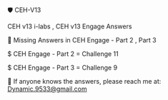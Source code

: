 🛡️ CEH-V13 

CEH v13 i-labs , CEH v13 Engage Answers

🚨 Missing Answers in CEH Engage - Part 2 , Part 3 

$ CEH Engage - Part 2 = Challenge 11 

$ CEH Engage - Part 3 = Challenge 9 

📩 If anyone knows the answers, please reach me at: Dynamic.9533@gmail.com
